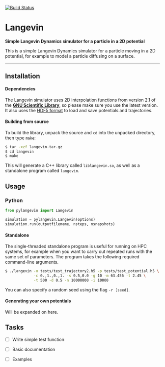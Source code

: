 [![Build Status](https://travis-ci.org/tjof2/langevin.svg?branch=master)](https://travis-ci.org/tjof2/langevin)

# Langevin

**Simple Langevin Dynamics simulator for a particle in a 2D potential**

This is a simple Langevin Dynamics simulator for a particle moving in a 2D potential, for example 
to model a particle diffusing on a surface.

---

## Installation

#### Dependencies

The Langevin simulator uses 2D interpolation functions from version 2.1 of the  **[GNU Scientific Library](https://www.gnu.org/software/gsl/)**,
so please make sure you use the latest version. It also uses the [HDF5 format](https://www.hdfgroup.org/HDF5/) to load and save potentials
and trajectories.

#### Building from source

To build the library, unpack the source and `cd` into the unpacked directory, then type `make`:

```bash
$ tar -xzf langevin.tar.gz
$ cd langevin
$ make
```

This will generate a C++ library called `liblangevin.so`, as well as a standalone program called `langevin`.

## Usage 

### Python

```python
from pylangevin import Langevin

simulation = pylangevin.Langevin(options)
simulation.run(outputfilename, nsteps, nsnapshots)
```

#### Standalone

The single-threaded standalone program is useful for running on HPC systems, for example when you 
want to carry out repeated runs with the same set of parameters. The program takes the following
required command-line arguments.

```bash
$ ./langevin -o tests/test_trajectory2.h5 -p tests/test_potential.h5 \
             -c 0.,1.,0.,1. -s 0.5,0.0 -g 10 -m 63.456 -l 2.45 \
             -t 500 -d 0.5 -n 10000000 -i 10000
```

You can also specify a random seed using the flag `-r [seed]`.

#### Generating your own potentials

Will be expanded on here.

## Tasks

- [ ] Write simple test function
- [ ] Basic documentation
- [ ] Examples


